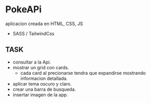 # PokeAPi

aplicacion creada en HTML, CSS, JS
- SASS / TailwindCss

## TASK

- consultar a la Api.
- mostrar un grid con cards.
  - cada card al precionarse tendra que expandirse mostrando
    informacion detallada.
- aplicar tema oscuro y claro.
- crear una barra de busqueda.
- insertar imagen de la app.